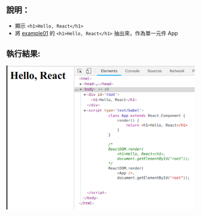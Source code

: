 ## 說明：
- 顯示 ```<h1>Hello, React</h1>```
- 將 [example01](../example01) 的 ```<h1>Hello, React</h1>``` 抽出來，作為單一元件 App

## 執行結果:
![](result.png)
